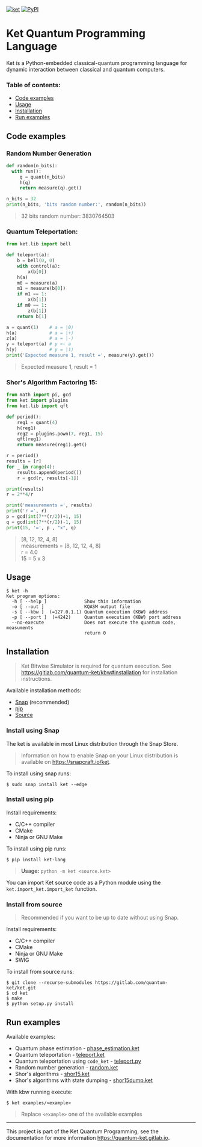 [![ket](https://snapcraft.io//ket/badge.svg)](https://snapcraft.io/ket)
[![PyPI](https://img.shields.io/pypi/v/ket-lang.svg)](https://pypi.org/project/ket-lang/)

# Ket Quantum Programming Language

Ket is a Python-embedded classical-quantum programming language for dynamic
interaction between classical and quantum computers.

### Table of contents:

* [Code examples](#code-examples)
* [Usage](#usage)
* [Installation](#installation)
* [Run examples](#run-examples)


## Code examples

### Random Number Generation

```python
def random(n_bits):
  with run():
     q = quant(n_bits)
     h(q)
     return measure(q).get()

n_bits = 32
print(n_bits, 'bits random number:', random(n_bits))
```

> 32 bits random number: 3830764503

### Quantum Teleportation:

```python
from ket.lib import bell

def teleport(a):
    b = bell(0, 0)
    with control(a):
        x(b[0])
    h(a)
    m0 = measure(a)
    m1 = measure(b[0])
    if m1 == 1:
        x(b[1])
    if m0 == 1:
        z(b[1])
    return b[1]

a = quant(1)    # a = |0⟩
h(a)            # a = |+⟩ 
z(a)            # a = |-⟩
y = teleport(a) # y <- a
h(y)            # y = |1⟩
print('Expected measure 1, result =', measure(y).get())
```

> Expected measure 1, result = 1

### Shor's Algorithm Factoring 15:

```python
from math import pi, gcd
from ket import plugins
from ket.lib import qft

def period():
    reg1 = quant(4)
    h(reg1)
    reg2 = plugins.pown(7, reg1, 15)
    qft(reg1)
    return measure(reg1).get()

r = period()
results = [r]
for _ in range(4):
    results.append(period())
    r = gcd(r, results[-1])

print(results)
r = 2**4/r

print('measurements =', results)
print('r =', r)
p = gcd(int(7**(r/2))+1, 15)
q = gcd(int(7**(r/2))-1, 15)
print(15, '=', p , "x", q)
```

> [8, 12, 12, 4, 8]\
> measurements = [8, 12, 12, 4, 8]\
> r = 4.0\
> 15 = 5 x 3

## Usage 

```shell
$ ket -h
Ket program options:
  -h [ --help ]              Show this information
  -o [ --out ]               KQASM output file
  -s [ --kbw ]  (=127.0.1.1) Quantum execution (KBW) address
  -p [ --port ]  (=4242)     Quantum execution (KBW) port address
  --no-execute               Does not execute the quantum code, measuments 
                             return 0
```

## Installation

> Ket Bitwise Simulator is required for quantum execution. See
> https://gitlab.com/quantum-ket/kbw#installation for installation instructions.

Available installation methods:

* [Snap](#install-using-snap) (recommended)
* [pip](#install-using-pip)
* [Source](#install-from-source)

### Install using Snap

The ket is available in most Linux distribution through the Snap Store.

>Information on how to enable Snap on your Linux distribution is available on
>https://snapcraft.io/ket.

To install using snap runs:

```shell
$ sudo snap install ket --edge
```

### Install using pip

Install requirements:

* C/C++ compiler
* CMake
* Ninja or GNU Make

To install using pip runs:

```shell
$ pip install ket-lang
```

> **Usage:** `python -m ket <source.ket>`

You can import Ket source code as a Python module using the `ket.import_ket.import_ket` function.

### Install from source 

> Recommended if you want to be up to date without using Snap.

Install requirements:

* C/C++ compiler
* CMake
* Ninja or GNU Make
* SWIG

To install from source runs:

```shell
$ git clone --recurse-submodules https://gitlab.com/quantum-ket/ket.git
$ cd ket
$ make
$ python setup.py install
```

## Run examples

Available examples:

* Quantum phase estimation - [phase_estimation.ket](examples/phase_estimation.ket)
* Quantum teleportation - [teleport.ket](examples/teleport.ket)
* Quantum teleportation using `code_ket` - [teleport.py](examples/teleport.py)
* Random number generation - [random.ket](examples/random.ket)
* Shor's algorithms - [shor15.ket](examples/shor15.ket)
* Shor's algorithms with state dumping - [shor15dump.ket](examples/shor15dump.ket)

With kbw running execute:

```shell
$ ket examples/<example>
```

> Replace `<example>` one of the available examples

-----------

This project is part of the Ket Quantum Programming, see the documentation for
more information https://quantum-ket.gitlab.io.
